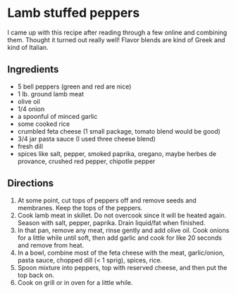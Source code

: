 # Lamb stuffed peppers

I came up with this recipe after reading through a few online and combining them. Thought it turned out really well! Flavor blends are kind of Greek and kind of Italian.

## Ingredients

- 5 bell peppers (green and red are nice)
- 1 lb. ground lamb meat
- olive oil
- 1/4 onion
- a spoonful of minced garlic
- some cooked rice
- crumbled feta cheese (1 small package, tomato blend would be good)
- 3/4 jar pasta sauce (I used three cheese blend)
- fresh dill
- spices like salt, pepper, smoked paprika, oregano, maybe herbes de provance, crushed red pepper, chipotle pepper

## Directions

1. At some point, cut tops of peppers off and remove seeds and membranes. Keep the tops of the peppers.
1. Cook lamb meat in skillet. Do not overcook since it will be heated again. Season with salt, pepper, paprika. Drain liquid/fat when finished.
1. In that pan, remove any meat, rinse gently and add olive oil. Cook onions for a little while until soft, then add garlic and cook for like 20 seconds and remove from heat.
1. In a bowl, combine most of the feta cheese with the meat, garlic/onion, pasta sauce, chopped dill (< 1 sprig), spices, rice.
1. Spoon mixture into peppers, top with reserved cheese, and then put the top back on.
1. Cook on grill or in oven for a little while.
